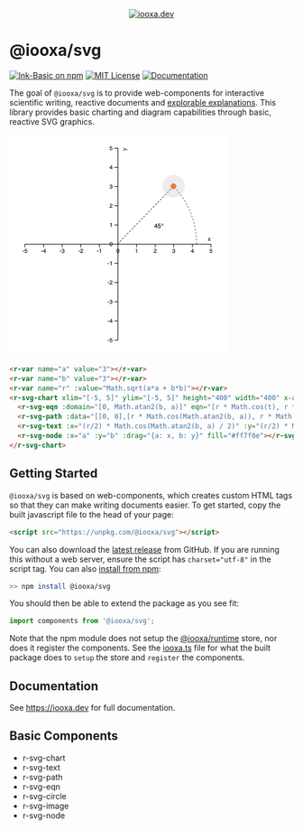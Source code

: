 <p align="center"><a href="https://iooxa.dev"><img src="https://iooxa.dev/images/logo.png" alt="iooxa.dev" width="150"></a></p>

# @iooxa/svg

[![Ink-Basic on npm](https://img.shields.io/npm/v/@iooxa/svg.svg)](https://www.npmjs.com/package/@iooxa/svg)
[![MIT License](https://img.shields.io/badge/license-MIT-blue.svg)](https://github.com/iooxa/svg/blob/master/LICENSE)
[![Documentation](https://img.shields.io/badge/iooxa.dev-Docs-green)](https://iooxa.dev)

The goal of `@iooxa/svg` is to provide web-components for interactive scientific writing, reactive documents and [explorable explanations](https://explorabl.es). This library provides basic charting and diagram capabilities through basic, reactive SVG graphics.

![Radius](images/radius.gif)

```html
<r-var name="a" value="3"></r-var>
<r-var name="b" value="3"></r-var>
<r-var name="r" :value="Math.sqrt(a*a + b*b)"></r-var>
<r-svg-chart xlim="[-5, 5]" ylim="[-5, 5]" height="400" width="400" x-axis-location="origin" y-axis-location="origin" style="text-align: center;">
  <r-svg-eqn :domain="[0, Math.atan2(b, a)]" eqn="[r * Math.cos(t), r * Math.sin(t)]" parameterize="t" stroke="#333" stroke-width="1" stroke-dasharray="3"></r-svg-eqn>
  <r-svg-path :data="[[0, 0],[r * Math.cos(Math.atan2(b, a)), r * Math.sin(Math.atan2(b, a))]]" stroke="#333" stroke-width="1" stroke-dasharray="3"></r-svg-path>
  <r-svg-text :x="(r/2) * Math.cos(Math.atan2(b, a) / 2)" :y="(r/2) * Math.sin(Math.atan2(b, a) / 2)" :text="Math.round(Math.atan2(b, a)*180/Math.PI) + '°'"></r-svg-text>
  <r-svg-node :x="a" :y="b" :drag="{a: x, b: y}" fill="#ff7f0e"></r-svg-node>
</r-svg-chart>
```

## Getting Started

`@iooxa/svg` is based on web-components, which creates custom HTML tags so that they can make writing documents easier.
To get started, copy the built javascript file to the head of your page:

```html
<script src="https://unpkg.com/@iooxa/svg"></script>
```

You can also download the [latest release](https://github.com/iooxa/svg/releases) from GitHub. If you are running this without a web server, ensure the script has `charset="utf-8"` in the script tag. You can also [install from npm](https://www.npmjs.com/package/@iooxa/svg):

```bash
>> npm install @iooxa/svg
```

You should then be able to extend the package as you see fit:

```javascript
import components from '@iooxa/svg';
```

Note that the npm module does not setup the [@iooxa/runtime](https://github.com/iooxa/runtime) store, nor does it register the components. See the [iooxa.ts](/iooxa.ts) file for what the built package does to `setup` the store and `register` the components.

## Documentation

See https://iooxa.dev for full documentation.

## Basic Components

* r-svg-chart
* r-svg-text
* r-svg-path
* r-svg-eqn
* r-svg-circle
* r-svg-image
* r-svg-node
